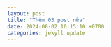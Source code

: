 ```yaml
---
layout: post
title: "Thêm 03 post nữa"
date: 2024-08-02 10:15:10 +0700
categories: jekyll update
---
```

